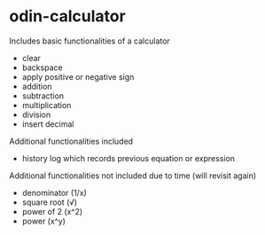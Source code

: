 # odin-calculator

Includes basic functionalities of a calculator

- clear
- backspace
- apply positive or negative sign
- addition
- subtraction
- multiplication
- division
- insert decimal

Additional functionalities included

- history log which records previous equation or expression

Additional functionalities not included due to time (will revisit again)

- denominator (1/x)
- square root (√)
- power of 2 (x^2)
- power (x^y)

